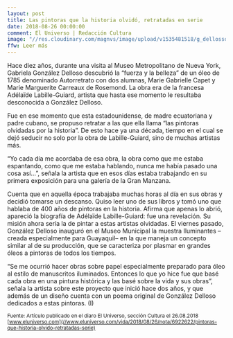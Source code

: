 ```yaml
---
layout: post
title: Las pintoras que la historia olvidó, retratadas en serie
date: 2018-08-26 00:00:00
comment: El Universo | Redacción Cultura
image: "//res.cloudinary.com/magnvs/image/upload/v1535481518/g_dellosso_kc8qdq.jpg"
ffw: Leer más
---
```

Hace diez años, durante una visita al Museo Metropolitano de Nueva York, Gabriela González Delloso descubrió la “fuerza y la belleza” de un óleo de 1785 denominado Autorretrato con dos alumnas, Marie Gabrielle Capet y Marie Marguerite Carreaux de Rosemond. La obra era de la francesa Adélaïde Labille-Guiard, artista que hasta ese momento le resultaba desconocida a González Delloso.

Fue en ese momento que esta estadounidense, de madre ecuatoriana y padre cubano, se propuso retratar a las que ella llama “las pintoras olvidadas por la historia”. De esto hace ya una década, tiempo en el cual se dejó seducir no solo por la obra de Labille-Guiard, sino de muchas artistas más.

“Yo cada día me acordaba de esa obra, la obra como que me estaba espantando, como que me estaba hablando, nunca me había pasado una cosa así...”, señala la artista que en esos días estaba trabajando en su primera exposición para una galería de la Gran Manzana.

Cuenta que en aquella época trabajaba muchas horas al día en sus obras y decidió tomarse un descanso. Quiso leer uno de sus libros y tomó uno que hablaba de 400 años de pintoras en la historia. Afirma que apenas lo abrió, apareció la biografía de Adélaïde Labille-Guiard: fue una revelación. Su misión ahora sería la de pintar a estas artistas olvidadas.
El viernes pasado, González Delloso inauguró en el Museo Municipal la muestra Iluminantes –creada especialmente para Guayaquil– en la que maneja un concepto similar al de su producción, que se caracteriza por plasmar en grandes óleos a pintoras de todos los tiempos.

“Se me ocurrió hacer obras sobre papel especialmente preparado para óleo al estilo de manuscritos iluminados. Entonces lo que yo hice fue que basé cada obra en una pintura histórica y las basé sobre la vida y sus obras”, señala la artista sobre este proyecto que inició hace dos años, y que además de un diseño cuenta con un poema original de González Delloso dedicados a estas pintoras. (I)  

<small>Fuente: Artículo publicado en el diaro El Universo, sección Cultura el 26.08.2018 [www.eluniverso.com](//www.eluniverso.com/vida/2018/08/26/nota/6922622/pintoras-que-historia-olvido-retratadas-serie)</small>
